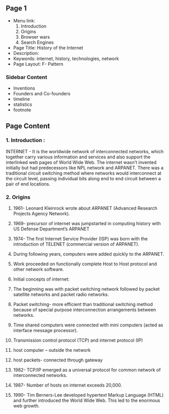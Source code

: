 ## Page 1
- Menu link: 
  1. Introduction
  2. Origins
  3. Browser wars
  4. Search Engines
- Page Title: History of the Internet
- Description: 
- Keywords: internet, history, technologies, network
- Page Layout: F- Pattern

### Sidebar Content
- Inventions
- Founders and Co-founders
- timeline
- statistics
- footnote

## Page Content 

### 1. Introduction : 

INTERNET - It is the worldwide network of interconnected networks, which
together carry various information and services and also support the interlinked
web pages of World Wide Web.
The internet wasn’t invented initially but had predecessors like NPL network and
ARPANET. There was a traditional circuit switching method where networks
would interconnect at the circuit level, passing individual bits along end to end
circuit between a pair of end locations.

### 2. Origins

  1. 1961- Leonard Kleinrock wrote about ARPANET (Advanced Research
     Projects Agency Network).
  2. 1969- precursor of internet was jumpstarted in computing history with
     US Defense Department’s ARPANET
  3. 1974- The first Internet Service Provider (ISP) was born with the
     introduction of TELENET (commercial version of ARPANET).
  4. During following years, computers were added quickly to the
     ARPANET.
  5. Work proceeded on functionally complete Host to Host protocol
      and other network software.
  6. Initial concepts of internet:
  7. The beginning was with packet switching network followed by
     packet satellite networks and packet radio networks.
  8. Packet switching- more efficient than traditional switching method
     because of special purpose interconnection arrangements between
     networks.
  9. Time shared computers were connected with mini computers
     (acted as interface message processor).

  10. Transmission control protocol (TCP) and internet protocol (IP)
  11. host computer – outside the network
  12. host packets- connected through gateway
  13. 1982- TCP/IP emerged as a universal protocol for common
      network of interconnected networks.
  14. 1987- Number of hosts on internet exceeds 20,000.
  15. 1990- Tim Berners-Lee developed hypertext Markup Language (HTML)
      and further introduced the World Wide Web. This led to the enormous
      web growth.
